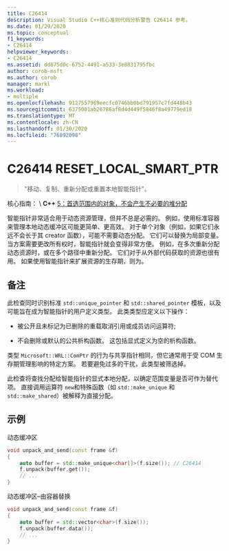 ```yaml
---
title: C26414
description: Visual Studio C++核心准则代码分析警告 C26414 参考。
ms.date: 01/29/2020
ms.topic: conceptual
f1_keywords:
- C26414
helpviewer_keywords:
- C26414
ms.assetid: dd875d0c-6752-4491-a533-3e8831795fbc
author: corob-msft
ms.author: corob
manager: markl
ms.workload:
- multiple
ms.openlocfilehash: 9127557969eecfc0746bb0bd791957c7fd448b43
ms.sourcegitcommit: 6375001ab26786af8d4d449f5846f8a49779ed18
ms.translationtype: MT
ms.contentlocale: zh-CN
ms.lasthandoff: 01/30/2020
ms.locfileid: "76892098"
---
```

# <a name="c26414-reset_local_smart_ptr"></a>C26414 RESET_LOCAL_SMART_PTR

> "移动、复制、重新分配或重置本地智能指针"。

核心指南： \ **C++**
[5：首选范围内的对象，不会产生不必要的堆分配](https://isocpp.github.io/CppCoreGuidelines/CppCoreGuidelines#Rr-scoped)

智能指针非常适合用于动态资源管理，但并不总是必需的。 例如，使用标准容器来管理本地动态缓冲区可能更简单、更高效。 对于单个对象（例如，如果它们永远不会长于其 creator 函数），可能不需要动态分配。 它们可以替换为局部变量。 当方案需要更改所有权时，智能指针就会变得非常方便。 例如，在多次重新分配动态资源时，或在多个路径中重新分配。 它们对于从外部代码获取的资源也很有用。 如果使用智能指针来扩展资源的生存期，则为。

## <a name="remarks"></a>备注

此检查同时识别标准 `std::unique_pointer` 和 `std::shared_pointer` 模板，以及可能旨在成为智能指针的用户定义类型。 此类类型应定义以下操作：

- 被公开且未标记为已删除的重载取消引用或成员访问运算符;

- 不会删除或默认的公共析构函数。 这包括显式定义为空的析构函数。

类型 `Microsoft::WRL::ComPtr` 的行为与共享指针相同，但它通常用于受 COM 生存期管理影响的特定方案。 若要避免过多的干扰，此类型被筛选掉。

此检查将查找分配给智能指针的显式本地分配，以确定范围变量是否可作为替代项。 直接调用运算符 `new`和特殊函数（如 `std::make_unique` 和 `std::make_shared`）被解释为直接分配。

## <a name="example"></a>示例

动态缓冲区

```cpp
void unpack_and_send(const frame &f)
{
    auto buffer = std::make_unique<char[]>(f.size()); // C26414
    f.unpack(buffer.get());
    // ...
}
```

动态缓冲区–由容器替换

```cpp
void unpack_and_send(const frame &f)
{
    auto buffer = std::vector<char>(f.size());
    f.unpack(buffer.data());
    // ...
}
```
